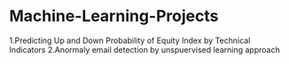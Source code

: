 # Machine-Learning-Projects

1.Predicting Up and Down Probability of Equity Index by Technical Indicators
2.Anormaly email detection by unspuervised learning approach
